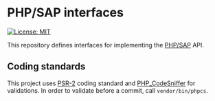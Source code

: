# PHP/SAP interfaces

[![License: MIT][license-mit]](LICENSE)

This repository defines interfaces for implementing the [PHP/SAP][phpsap] API.

## Coding standards

This project uses [PSR-2] coding standard and [PHP_CodeSniffer] for validations.
In order to validate before a commit, call `vendor/bin/phpcs`.

[phpsap]: https://php-sap.github.io
[license-mit]: https://img.shields.io/badge/license-MIT-blue.svg
[PSR-2]: https://www.php-fig.org/psr/psr-2/
[PHP_CodeSniffer]: https://github.com/squizlabs/PHP_CodeSniffer
